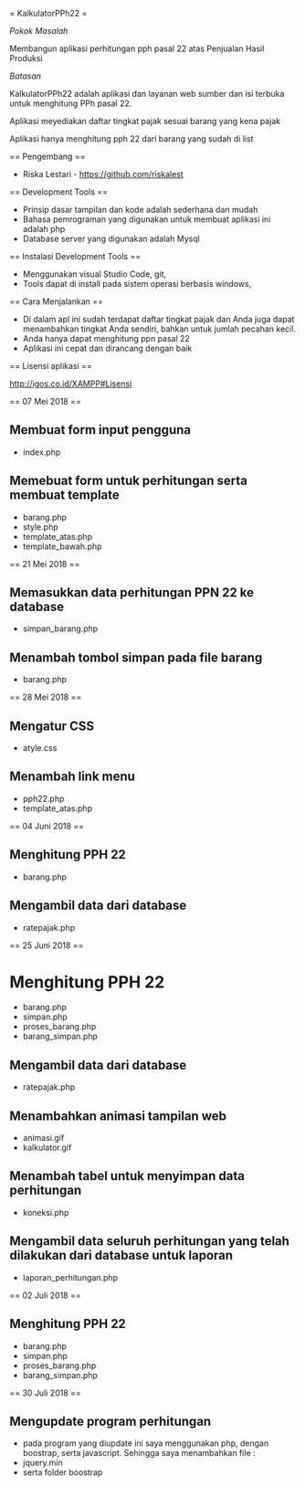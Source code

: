 = KalkulatorPPh22 =

*Pokok Masalah* 

Membangun aplikasi perhitungan pph pasal 22 atas Penjualan Hasil Produksi

*Batasan*

KalkulatorPPh22 adalah aplikasi dan layanan web sumber dan isi terbuka untuk 
menghitung PPh pasal 22.

Aplikasi meyediakan daftar tingkat pajak sesuai barang yang kena pajak

Aplikasi hanya menghitung pph 22 dari barang yang sudah di list

== Pengembang ==

* Riska Lestari - https://github.com/riskalest


== Development Tools ==

* Prinsip dasar tampilan dan kode adalah sederhana dan mudah
* Bahasa pemrograman yang digunakan untuk membuat aplikasi ini adalah php
* Database server yang digunakan adalah Mysql

== Instalasi Development Tools ==

* Menggunakan visual Studio Code, git, 
* Tools dapat di install pada sistem operasi berbasis windows,

== Cara Menjalankan ==

* Di dalam apl ini sudah terdapat daftar tingkat pajak dan Anda juga dapat menambahkan tingkat Anda sendiri, bahkan untuk jumlah pecahan kecil.
* Anda hanya dapat menghitung ppn pasal 22
* Aplikasi ini cepat dan dirancang dengan baik

== Lisensi aplikasi ==

http://igos.co.id/XAMPP#Lisensi

== 07 Mei 2018 ==

## Membuat form input pengguna
  * index.php
## Memebuat form untuk perhitungan serta membuat template
  * barang.php
  * style.php
  * template_atas.php
  * template_bawah.php

== 21 Mei 2018 ==

## Memasukkan data perhitungan PPN 22 ke database
  * simpan_barang.php
## Menambah tombol simpan pada file barang
  * barang.php

== 28 Mei 2018 ==

## Mengatur CSS
  * atyle.css
## Menambah link menu 
  * pph22.php 
  * template_atas.php

== 04 Juni 2018 ==

## Menghitung PPH 22
  * barang.php
## Mengambil data dari database
  * ratepajak.php


== 25 Juni 2018 ==

# Menghitung PPH 22
  * barang.php
  * simpan.php
  * proses_barang.php
  * barang_simpan.php
  
## Mengambil data dari database
  * ratepajak.php
  
## Menambahkan animasi tampilan web
  * animasi.gif
  * kalkulator.gif

## Menambah tabel untuk menyimpan data perhitungan
  * koneksi.php
  
## Mengambil data seluruh perhitungan yang telah dilakukan dari database untuk laporan 
  * laporan_perhitungan.php
  
  == 02 Juli 2018 ==

## Menghitung PPH 22
  * barang.php
  * simpan.php
  * proses_barang.php
  * barang_simpan.php
  
  
  == 30 Juli 2018 ==

## Mengupdate program perhitungan
  * pada program yang diupdate ini saya menggunakan php, dengan boostrap, serta javascript. Sehingga saya menambahkan file : 
  * jquery.min
  * serta folder boostrap
